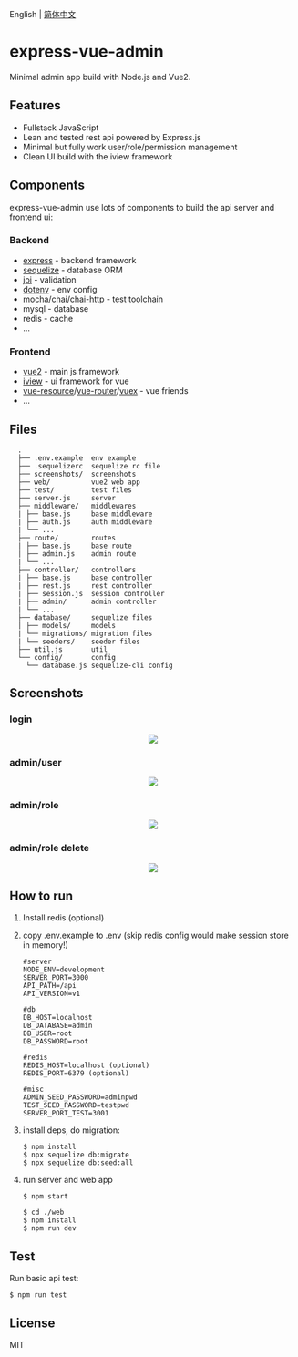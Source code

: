 English | [简体中文](./README.md)

# express-vue-admin

Minimal admin app build with Node.js and Vue2.

## Features
  * Fullstack JavaScript
  * Lean and tested rest api powered by Express.js
  * Minimal but fully work user/role/permission management
  * Clean UI build with the iview framework

## Components

express-vue-admin use lots of components to build the api server and frontend ui:

### Backend
* [express](https://expressjs.com/) - backend framework
* [sequelize](http://docs.sequelizejs.com/) - database ORM
* [joi](https://github.com/hapijs/joi) - validation
* [dotenv](https://github.com/motdotla/dotenv) - env config
* [mocha](https://mochajs.org/)/[chai](http://chaijs.com/)/[chai-http](https://github.com/chaijs/chai-http) - test toolchain
* mysql - database
* redis - cache
* ...

### Frontend
* [vue2](https://vuejs.org/) - main js framework
* [iview](https://www.iviewui.com/) - ui framework for vue
* [vue-resource](https://github.com/pagekit/vue-resource)/[vue-router](https://github.com/vuejs/vue-router)/[vuex](https://github.com/vuejs/vuex) - vue friends
* ...

## Files

      .
      ├── .env.example  env example
      ├── .sequelizerc  sequelize rc file
      ├── screenshots/  screenshots
      ├── web/          vue2 web app
      ├── test/         test files
      ├── server.js     server
      ├── middleware/   middlewares
      | ├── base.js     base middleware
      | ├── auth.js     auth middleware
      | └── ...
      ├── route/        routes
      | ├── base.js     base route
      | ├── admin.js    admin route
      | └── ...
      ├── controller/   controllers
      | ├── base.js     base controller
      | ├── rest.js     rest controller
      | ├── session.js  session controller
      | ├── admin/      admin controller
      | └── ...
      ├── database/     sequelize files
      | ├── models/     models
      | └── migrations/ migration files
      | └── seeders/    seeder files
      ├── util.js       util
      └── config/       config
        └── database.js sequelize-cli config

## Screenshots

### login

<p align="center">
<kbd>
  <img src="https://raw.github.com/jarontai/express-vue-admin/master/screenshots/login.png">
</kbd>
</p>

### admin/user

<p align="center">
<kbd>
  <img src="https://raw.github.com/jarontai/express-vue-admin/master/screenshots/admin_user.png">
</kbd>
</p>

### admin/role

<p align="center">
<kbd>
  <img src="https://raw.github.com/jarontai/express-vue-admin/master/screenshots/admin_role.png">
</kbd>
</p>

### admin/role delete

<p align="center">
<kbd>
  <img src="https://raw.github.com/jarontai/express-vue-admin/master/screenshots/admin_role_delete.png">
</kbd>
</p>


## How to run

 1. Install redis (optional)

 2. copy .env.example to .env (skip redis config would make session store in memory!)
    ```
    #server
    NODE_ENV=development
    SERVER_PORT=3000
    API_PATH=/api
    API_VERSION=v1

    #db
    DB_HOST=localhost
    DB_DATABASE=admin
    DB_USER=root
    DB_PASSWORD=root

    #redis
    REDIS_HOST=localhost (optional)
    REDIS_PORT=6379 (optional)

    #misc
    ADMIN_SEED_PASSWORD=adminpwd
    TEST_SEED_PASSWORD=testpwd
    SERVER_PORT_TEST=3001

    ```

 3. install deps, do migration:
    ```
    $ npm install
    $ npx sequelize db:migrate
    $ npx sequelize db:seed:all
    ```

 4. run server and web app
    ```
    $ npm start

    $ cd ./web
    $ npm install
    $ npm run dev
    ```

## Test

Run basic api test:

```
$ npm run test
```

## License

MIT
